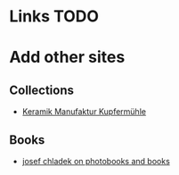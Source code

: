 Links TODO
==========

# Add other sites

## Collections

* [Keramik Manufaktur Kupfermühle](http://kmk.golz.info/kmk.htm)

## Books

* [josef chladek on photobooks and books](https://josefchladek.com/)
